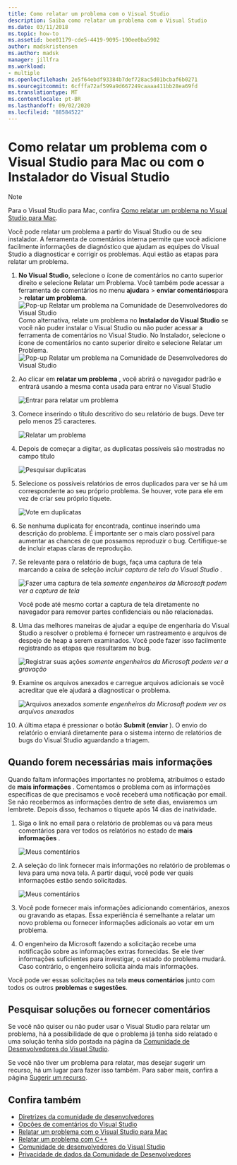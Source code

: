 ```yaml
---
title: Como relatar um problema com o Visual Studio
description: Saiba como relatar um problema com o Visual Studio
ms.date: 03/11/2018
ms.topic: how-to
ms.assetid: bee01179-cde5-4419-9095-190ee0ba5902
author: madskristensen
ms.author: madsk
manager: jillfra
ms.workload:
- multiple
ms.openlocfilehash: 2e5f64ebdf93384b7def728ac5d01bcbaf6b0271
ms.sourcegitcommit: 6cfffa72af599a9d667249caaaa411bb28ea69fd
ms.translationtype: MT
ms.contentlocale: pt-BR
ms.lasthandoff: 09/02/2020
ms.locfileid: "88584522"
---
```

# <a name="how-to-report-a-problem-with-visual-studio-or-visual-studio-installer"></a>Como relatar um problema com o Visual Studio para Mac ou com o Instalador do Visual Studio

> [!NOTE]
> Para o Visual Studio para Mac, confira [Como relatar um problema no Visual Studio para Mac](/visualstudio/mac/report-a-problem).

Você pode relatar um problema a partir do Visual Studio ou de seu instalador. A ferramenta de comentários interna permite que você adicione facilmente informações de diagnóstico que ajudam as equipes do Visual Studio a diagnosticar e corrigir os problemas. Aqui estão as etapas para relatar um problema.

1. **No Visual Studio**, selecione o ícone de comentários no canto superior direito e selecione Relatar um Problema. Você também pode acessar a ferramenta de comentários no menu **ajudar**a  >  **enviar comentários**para  >  **relatar um problema**.
![Pop-up Relatar um problema na Comunidade de Desenvolvedores do Visual Studio](media/feedback-button.png) Como alternativa, relate um problema no **Instalador do Visual Studio** se você não puder instalar o Visual Studio ou não puder acessar a ferramenta de comentários no Visual Studio.  No Instalador, selecione o ícone de comentários no canto superior direito e selecione Relatar um Problema.
![Pop-up Relatar um problema na Comunidade de Desenvolvedores do Visual Studio](media/installer.png)

1. Ao clicar em **relatar um problema** , você abrirá o navegador padrão e entrará usando a mesma conta usada para entrar no Visual Studio

   ![Entrar para relatar um problema](../ide/media/feedback-browser-top.png)

1. Comece inserindo o título descritivo do seu relatório de bugs. Deve ter pelo menos 25 caracteres.

    ![Relatar um problema](../ide/media/feedback-report.png)

1. Depois de começar a digitar, as duplicatas possíveis são mostradas no campo título

    ![Pesquisar duplicatas](../ide/media/feedback-search.png)

1. Selecione os possíveis relatórios de erros duplicados para ver se há um correspondente ao seu próprio problema. Se houver, vote para ele em vez de criar seu próprio tíquete.

    ![Vote em duplicatas](../ide/media/feedback-duplicate.png)

2. Se nenhuma duplicata for encontrada, continue inserindo uma descrição do problema. É importante ser o mais claro possível para aumentar as chances de que possamos reproduzir o bug. Certifique-se de incluir etapas claras de reprodução.

3. Se relevante para o relatório de bugs, faça uma captura de tela marcando a caixa de seleção *incluir captura de tela do Visual Studio* .

    ![Fazer uma captura de tela ](../ide/media/feedback-screenshot.png) *somente engenheiros da Microsoft podem ver a captura de tela*

    Você pode até mesmo cortar a captura de tela diretamente no navegador para remover partes confidenciais ou não relacionadas.

4. Uma das melhores maneiras de ajudar a equipe de engenharia do Visual Studio a resolver o problema é fornecer um rastreamento e arquivos de despejo de heap a serem examinados. Você pode fazer isso facilmente registrando as etapas que resultaram no bug. 

    ![Registrar suas ações ](../ide/media/feedback-recording.png) *somente engenheiros da Microsoft podem ver a gravação*

5. Examine os arquivos anexados e carregue arquivos adicionais se você acreditar que ele ajudará a diagnosticar o problema.   

    ![Arquivos anexados ](../ide/media/feedback-attachments.png) *somente engenheiros da Microsoft podem ver os arquivos anexados*

6. A última etapa é pressionar o botão **Submit (enviar** ). O envio do relatório o enviará diretamente para o sistema interno de relatórios de bugs do Visual Studio aguardando a triagem.

## <a name="when-further-information-is-needed"></a>Quando forem necessárias mais informações

Quando faltam informações importantes no problema, atribuímos o estado de **mais informações** . Comentamos o problema com as informações específicas de que precisamos e você receberá uma notificação por email. Se não recebermos as informações dentro de sete dias, enviaremos um lembrete. Depois disso, fechamos o tíquete após 14 dias de inatividade.

1. Siga o link no email para o relatório de problemas ou vá para meus comentários para ver todos os relatórios no estado de **mais informações** .

    ![Meus comentários](../ide/media/feedback-my-feedback.png)

1. A seleção do link fornecer mais informações no relatório de problemas o leva para uma nova tela. A partir daqui, você pode ver quais informações estão sendo solicitadas.

   ![Meus comentários](../ide/media/feedback-need-more-info.png)

1. Você pode fornecer mais informações adicionando comentários, anexos ou gravando as etapas. Essa experiência é semelhante a relatar um novo problema ou fornecer informações adicionais ao votar em um problema.

1. O engenheiro da Microsoft fazendo a solicitação recebe uma notificação sobre as informações extras fornecidas. Se ele tiver informações suficientes para investigar, o estado do problema mudará. Caso contrário, o engenheiro solicita ainda mais informações.

Você pode ver essas solicitações na tela **meus comentários** junto com todos os outros **problemas** e **sugestões**.

## <a name="search-for-solutions-or-provide-feedback"></a>Pesquisar soluções ou fornecer comentários

Se você não quiser ou não puder usar o Visual Studio para relatar um problema, há a possibilidade de que o problema já tenha sido relatado e uma solução tenha sido postada na página da [Comunidade de Desenvolvedores do Visual Studio](https://developercommunity.visualstudio.com/).

Se você não tiver um problema para relatar, mas desejar sugerir um recurso, há um lugar para fazer isso também. Para saber mais, confira a página [Sugerir um recurso](https://developercommunity.visualstudio.com/content/idea/post.html?space=8).

## <a name="see-also"></a>Confira também

* [Diretrizes da comunidade de desenvolvedores](https://docs.microsoft.com/visualstudio/ide/developer-community-guidelines)
* [Opções de comentários do Visual Studio](../ide/feedback-options.md)
* [Relatar um problema com o Visual Studio para Mac](/visualstudio/mac/report-a-problem)
* [Relatar um problema com C++](/cpp/how-to-report-a-problem-with-the-visual-cpp-toolset)
* [Comunidade de desenvolvedores do Visual Studio](https://developercommunity.visualstudio.com/)
* [Privacidade de dados da Comunidade de Desenvolvedores](developer-community-privacy.md)
